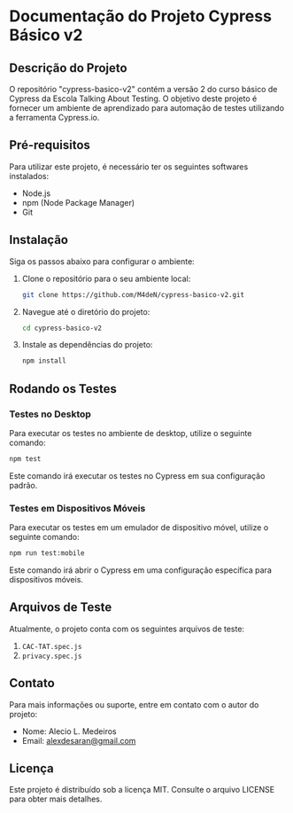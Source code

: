 # Documentação do Projeto Cypress Básico v2

## Descrição do Projeto

O repositório "cypress-basico-v2" contém a versão 2 do curso básico de Cypress da Escola Talking About Testing. O objetivo deste projeto é fornecer um ambiente de aprendizado para automação de testes utilizando a ferramenta Cypress.io.

## Pré-requisitos

Para utilizar este projeto, é necessário ter os seguintes softwares instalados:

- Node.js
- npm (Node Package Manager)
- Git

## Instalação

Siga os passos abaixo para configurar o ambiente:

1. Clone o repositório para o seu ambiente local:
   ```bash
   git clone https://github.com/M4deN/cypress-basico-v2.git
   ```

2. Navegue até o diretório do projeto:
   ```bash
   cd cypress-basico-v2
   ```

3. Instale as dependências do projeto:
   ```bash
   npm install
   ```

## Rodando os Testes

### Testes no Desktop

Para executar os testes no ambiente de desktop, utilize o seguinte comando:

```bash
npm test
```

Este comando irá executar os testes no Cypress em sua configuração padrão.

### Testes em Dispositivos Móveis

Para executar os testes em um emulador de dispositivo móvel, utilize o seguinte comando:

```bash
npm run test:mobile
```

Este comando irá abrir o Cypress em uma configuração específica para dispositivos móveis.

## Arquivos de Teste

Atualmente, o projeto conta com os seguintes arquivos de teste:

1. `CAC-TAT.spec.js`
2. `privacy.spec.js`

## Contato

Para mais informações ou suporte, entre em contato com o autor do projeto:

- Nome: Alecio L. Medeiros
- Email: alexdesaran@gmail.com

## Licença

Este projeto é distribuído sob a licença MIT. Consulte o arquivo LICENSE para obter mais detalhes.

